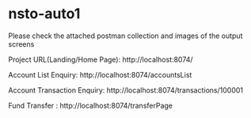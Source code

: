 # nsto-auto1

Please check the attached postman collection and images of the output screens

Project URL(Landing/Home Page):  http://localhost:8074/

Account List Enquiry: http://localhost:8074/accountsList

Account Transaction Enquiry: http://localhost:8074/transactions/100001

Fund Transfer :  http://localhost:8074/transferPage
